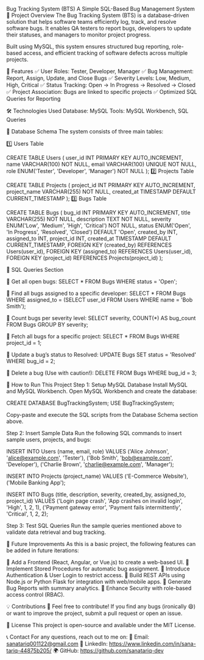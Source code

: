 Bug Tracking System (BTS)
A Simple SQL-Based Bug Management System
📌 Project Overview
The Bug Tracking System (BTS) is a database-driven solution that helps software teams efficiently log, track, and resolve software bugs. It enables QA testers to report bugs, developers to update their statuses, and managers to monitor project progress.

Built using MySQL, this system ensures structured bug reporting, role-based access, and efficient tracking of software defects across multiple projects.

🚀 Features
✅ User Roles: Tester, Developer, Manager
✅ Bug Management: Report, Assign, Update, and Close Bugs
✅ Severity Levels: Low, Medium, High, Critical
✅ Status Tracking: Open → In Progress → Resolved → Closed
✅ Project Association: Bugs are linked to specific projects
✅ Optimized SQL Queries for Reporting

🛠 Technologies Used
Database: MySQL
Tools: MySQL Workbench, SQL Queries

📂 Database Schema
The system consists of three main tables:

1️⃣ Users Table

CREATE TABLE Users (
    user_id INT PRIMARY KEY AUTO_INCREMENT,
    name VARCHAR(100) NOT NULL,
    email VARCHAR(100) UNIQUE NOT NULL,
    role ENUM('Tester', 'Developer', 'Manager') NOT NULL
);
2️⃣ Projects Table

CREATE TABLE Projects (
    project_id INT PRIMARY KEY AUTO_INCREMENT,
    project_name VARCHAR(255) NOT NULL,
    created_at TIMESTAMP DEFAULT CURRENT_TIMESTAMP
);
3️⃣ Bugs Table

CREATE TABLE Bugs (
    bug_id INT PRIMARY KEY AUTO_INCREMENT,
    title VARCHAR(255) NOT NULL,
    description TEXT NOT NULL,
    severity ENUM('Low', 'Medium', 'High', 'Critical') NOT NULL,
    status ENUM('Open', 'In Progress', 'Resolved', 'Closed') DEFAULT 'Open',
    created_by INT,
    assigned_to INT,
    project_id INT,
    created_at TIMESTAMP DEFAULT CURRENT_TIMESTAMP,
    FOREIGN KEY (created_by) REFERENCES Users(user_id),
    FOREIGN KEY (assigned_to) REFERENCES Users(user_id),
    FOREIGN KEY (project_id) REFERENCES Projects(project_id)
);

🔹 SQL Queries Section

📌 Get all open bugs:
SELECT * FROM Bugs WHERE status = 'Open';

📌 Find all bugs assigned to a specific developer:
SELECT * FROM Bugs WHERE assigned_to = (SELECT user_id FROM Users WHERE name = 'Bob Smith');

📌 Count bugs per severity level:
SELECT severity, COUNT(*) AS bug_count FROM Bugs GROUP BY severity;

📌 Fetch all bugs for a specific project:
SELECT * FROM Bugs WHERE project_id = 1;

📌 Update a bug’s status to Resolved:
UPDATE Bugs SET status = 'Resolved' WHERE bug_id = 2;

📌 Delete a bug (Use with caution!):
DELETE FROM Bugs WHERE bug_id = 3;

📖 How to Run This Project
Step 1: Setup MySQL Database
Install MySQL and MySQL Workbench.
Open MySQL Workbench and create the database:

CREATE DATABASE BugTrackingSystem;
USE BugTrackingSystem;

Copy-paste and execute the SQL scripts from the Database Schema section above.

Step 2: Insert Sample Data
Run the following SQL commands to insert sample users, projects, and bugs:

INSERT INTO Users (name, email, role) VALUES 
('Alice Johnson', 'alice@example.com', 'Tester'),
('Bob Smith', 'bob@example.com', 'Developer'),
('Charlie Brown', 'charlie@example.com', 'Manager');

INSERT INTO Projects (project_name) VALUES 
('E-Commerce Website'), 
('Mobile Banking App');

INSERT INTO Bugs (title, description, severity, created_by, assigned_to, project_id) VALUES 
('Login page crash', 'App crashes on invalid login', 'High', 1, 2, 1),
('Payment gateway error', 'Payment fails intermittently', 'Critical', 1, 2, 2);

Step 3: Test SQL Queries
Run the sample queries mentioned above to validate data retrieval and bug tracking.

📌 Future Improvements
As this is a basic project, the following features can be added in future iterations:

🔹 Add a Frontend (React, Angular, or Vue.js) to create a web-based UI.
🔹 Implement Stored Procedures for automatic bug assignment.
🔹 Introduce Authentication & User Login to restrict access.
🔹 Build REST APIs using Node.js or Python Flask for integration with web/mobile apps.
🔹 Generate Bug Reports with summary analytics.
🔹 Enhance Security with role-based access control (RBAC).

💡 Contributions
🚀 Feel free to contribute! If you find any bugs (ironically 😄) or want to improve the project, submit a pull request or open an issue.

📜 License
This project is open-source and available under the MIT License.

📞 Contact
For any questions, reach out to me on:
📩 Email: sanatariq001122@gmail.com
🔗 LinkedIn: https://www.linkedin.com/in/sana-tariq-44875b205/
🌍 GitHub: https://github.com/sanatariq-dev

